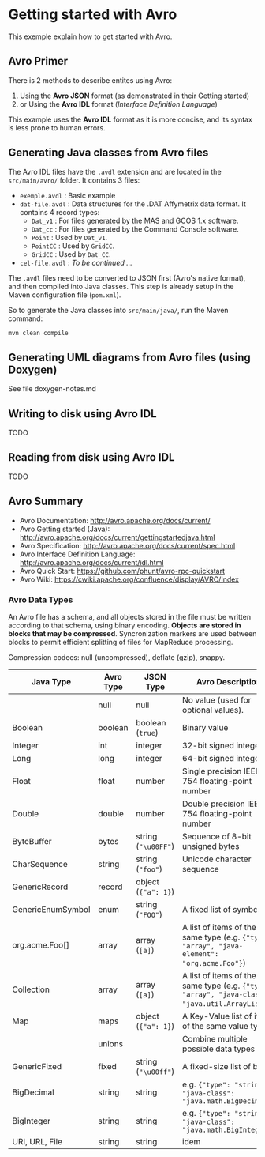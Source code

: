 # Getting started with Avro
This exemple explain how to get started with Avro.


## Avro Primer
There is 2 methods to describe entites using Avro:
1. Using the **Avro JSON** format (as demonstrated in their Getting started)
2. or Using the **Avro IDL** format (*Interface Definition Language*)

This example uses the **Avro IDL** format as it is more concise, and its syntax is less prone to human errors.


## Generating Java classes from Avro files
The Avro IDL files have the `.avdl` extension and are located in the `src/main/avro/` folder. It contains 3 files:
- `exemple.avdl` : Basic example
- `dat-file.avdl` : Data structures for the .DAT Affymetrix data format. It contains 4 record types:
  - `Dat_v1` : For files generated by the MAS and GCOS 1.x software.
  - `Dat_cc` : For files generated by the Command Console software.
  - `Point` : Used by `Dat_v1`.
  - `PointCC` : Used by `GridCC`.
  - `GridCC` : Used by `Dat_CC`.
- `cel-file.avdl` : _To be continued ..._

The `.avdl` files need to be converted to JSON first (Avro's native format), and then compiled into Java classes. This step is already setup in the Maven configuration file (`pom.xml`).

So to generate the Java classes into `src/main/java/`, run the Maven command:
```bash
mvn clean compile
```


## Generating UML diagrams from Avro files (using Doxygen)
See file doxygen-notes.md


## Writing to disk using Avro IDL
TODO


## Reading from disk using Avro IDL
TODO


## Avro Summary
- Avro Documentation: http://avro.apache.org/docs/current/
- Avro Getting started (Java): http://avro.apache.org/docs/current/gettingstartedjava.html
- Avro Specification: http://avro.apache.org/docs/current/spec.html
- Avro Interface Definition Language: http://avro.apache.org/docs/current/idl.html
- Avro Quick Start: https://github.com/phunt/avro-rpc-quickstart
- Avro Wiki: https://cwiki.apache.org/confluence/display/AVRO/Index


### Avro Data Types

An Avro file has a schema, and all objects stored in the file must be written according to that schema, using binary encoding. **Objects are stored in blocks that may be compressed**. Syncronization markers are used between blocks to permit efficient splitting of files for MapReduce processing.

Compression codecs: null (uncompressed), deflate (gzip), snappy.


| Java Type         | Avro Type | JSON Type           | Avro Description |
| ----------------- | --------- | ------------------- | ----------- |
|                   | null      | null                | No value (used for optional values). |
| Boolean           | boolean   | boolean (`true`)    | Binary value |
| Integer           | int       | integer             | 32-bit signed integer |
| Long              | long      | integer             | 64-bit signed integer |
| Float             | float     | number              | Single precision IEEE 754 floating-point number |
| Double            | double    | number              | Double precision IEEE 754 floating-point number |
| ByteBuffer        | bytes     | string (`"\u00FF"`) | Sequence of 8-bit unsigned bytes |
| CharSequence      | string    | string (`"foo"`)    | Unicode character sequence |
| GenericRecord     | record    | object (`{"a": 1}`) |  |
| GenericEnumSymbol | enum      | string (`"FOO"`)    | A fixed list of symbols |
| org.acme.Foo[]    | array     | array (`[a]`)       | A list of items of the same type (e.g. `{"type": "array", "java-element": "org.acme.Foo"}`) |
| Collection        | array     | array (`[a]`)       | A list of items of the same type (e.g. `{"type": "array", "java-class": "java.util.ArrayList"}`) |
| Map               | maps      | object (`{"a": 1}`) | A Key-Value list of items of the same value type. |
|                   | unions    |                     | Combine multiple possible data types |
| GenericFixed      | fixed     | string (`"\u00ff"`) | A fixed-size list of bytes |
| BigDecimal        | string    | string              | e.g. `{"type": "string", "java-class": "java.math.BigDecimal"}` |
| BigInteger        | string    | string              | e.g. `{"type": "string", "java-class": "java.math.BigInteger"}` |
| URI, URL, File    | string    | string              | idem |

